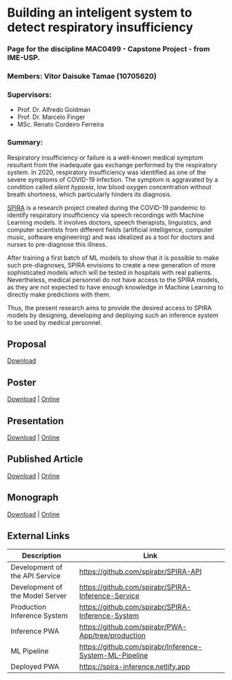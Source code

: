 #  Building an inteligent system to detect respiratory insufficiency

### Page for the discipline MAC0499 - Capstone Project - from IME-USP.

### **Members:** Vitor Daisuke Tamae (10705620)

### **Supervisors:** 
  - Prof. Dr. Alfredo Goldman
  - Prof. Dr. Marcelo Finger
  - MSc. Renato Cordeiro Ferreira

### **Summary:**

Respiratory insufficiency or failure is a well-known medical symptom resultant from the inadequate gas exchange performed by the respiratory system. In 2020, respiratory insufficiency was identified as one of the severe symptoms of COVID-19 infection. The symptom is aggravated by a condition called _silent hypoxia_, low blood oxygen concentration without breath shortness, which particularly hinders its diagnosis. 

[SPIRA](https://spira.ime.usp.br/coleta/) is a research project created during the COVID-19 pandemic to identify respiratory insufficiency via speech recordings with Machine Learning models. It involves doctors, speech therapists, linguistics, and computer scientists from different fields (artificial intelligence, computer music, software engineering) and was idealized as a tool for doctors and nurses to pre-diagnose this illness.

After training a first batch of ML models to show that it is possible to make such pre-diagnoses, SPIRA envisions to create a new generation of more sophisticated models which will be tested in hospitals with real patients. Nevertheless, medical personnel do not have access to the SPIRA models, as they are not expected to have enough knowledge in Machine Learning to directly make predictions with them.

Thus, the present research aims to provide the desired access to SPIRA models by designing, developing and deploying such an inference system to be used by medical personnel.

## Proposal

[Download](./proposal.pdf)

## Poster

[Download](./poster.pdf) | [Online](https://drive.google.com/file/d/15dbV7KsLiHwZkQgYzuRGgUEF9nNb5awS/view?usp=sharing)

## Presentation

[Download](./presentation.pptx) | [Online](https://docs.google.com/presentation/d/1RKhTTkeD6HOD4D7IiNZX1Exfg9wI8em65-ypmwZVLkA/edit?usp=sharing)

## Published Article

[Download](./cbsoft.pdf) | [Online](https://drive.google.com/file/d/1AD1AxlDt6Sp83YW-6cOtSjgU_iNKuuqM/view?usp=sharing)

## Monograph

[Download](./Monograph.pdf) | [Online]()

## External Links

| Description | Link |
| --- | --- |
| Development of the API Service | <https://github.com/spirabr/SPIRA-API> |
| Development of the Model Server | <https://github.com/spirabr/SPIRA-Inference-Service> |
| Production Inference System | <https://github.com/spirabr/SPIRA-Inference-System> | 
| Inference PWA | <https://github.com/spirabr/PWA-App/tree/production> | 
| ML Pipeline | <https://github.com/spirabr/Inference-System-ML-Pipeline> | 
| Deployed PWA | <https://spira-inference.netlify.app> | 

